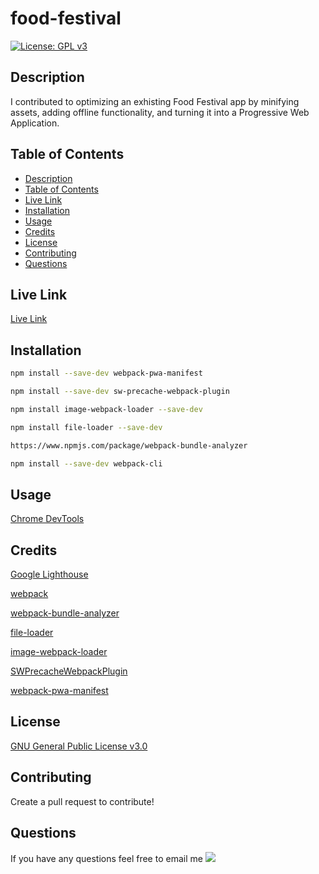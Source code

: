 # food-festival

[![License: GPL v3](https://img.shields.io/badge/License-GPLv3-blue.svg)](https://www.gnu.org/licenses/gpl-3.0)

## Description

I contributed to optimizing an exhisting Food Festival app by minifying assets, adding offline functionality, and turning it into a Progressive Web Application.

## Table of Contents

  - [Description](#description)
  - [Table of Contents](#table-of-contents)
  - [Live Link](https://kotalilyy.github.io/food-festival/)
  - [Installation](#installation)
  - [Usage](#usage)
  - [Credits](#credits)
  - [License](#license)
  - [Contributing](#contributing)
  - [Questions](#questions)

## Live Link

[Live Link](https://kotalilyy.github.io/food-festival/)

## Installation

```bash
npm install --save-dev webpack-pwa-manifest
```

```bash
npm install --save-dev sw-precache-webpack-plugin
```

```bash
npm install image-webpack-loader --save-dev
```

```bash
npm install file-loader --save-dev
```

```bash
https://www.npmjs.com/package/webpack-bundle-analyzer
```

```bash
npm install --save-dev webpack-cli
```

## Usage

[Chrome DevTools](https://developer.chrome.com/docs/devtools/)

## Credits

[Google Lighthouse](https://developers.google.com/web/tools/lighthouse)

[webpack](https://webpack.js.org/)

[webpack-bundle-analyzer](https://www.npmjs.com/package/webpack-bundle-analyzer)

[file-loader](https://www.npmjs.com/package/file-loader)

[image-webpack-loader](https://www.npmjs.com/package/image-webpack-loader)

[SWPrecacheWebpackPlugin](https://www.npmjs.com/package/sw-precache-webpack-plugin)

[webpack-pwa-manifest](https://www.npmjs.com/package/webpack-pwa-manifest)

## License

[GNU General Public License v3.0](https://www.gnu.org/licenses/gpl-3.0.en.html)

## Contributing 

Create a pull request to contribute!

## Questions

If you have any questions feel free to email me <a href="mailto:kotalilyy@gmail.com?"><img src="https://img.shields.io/badge/gmail-%23DD0031.svg?&style=for-the-badge&logo=gmail&logoColor=white"/></a>
